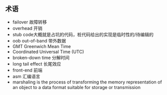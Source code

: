 ## 术语
* failover 故障转移
* overhead 开销
* stub code大概就是占坑的代码，桩代码给出的实现是临时性的/待编辑的
* oob out-of-band 带外数据
* GMT Greenwich Mean Time
* Coordinated Universal Time (UTC)
* broken-down time 分解时间
* long tail effect 长尾效应
* front-end 前端
* asm 汇编语言
* marshaling is the process of transforming the memory representation of an object to a data format suitable for storage or transmission